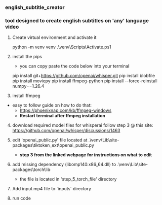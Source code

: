 ### english_subtitle_creator
### tool designed to create english subtitles on 'any' language video



1. Create virtual environment and activate it

    python -m venv venv
    .\venv\Scripts\Activate.ps1


2. install the pips
    - you can copy paste the code below into your terminal

    pip install git+https://github.com/openai/whisper.git
    pip install blobfile
    pip install moviepy
    pip install ffmpeg-python
    pip install --force-reinstall numpy==1.26.4


3. install ffmpeg
 - easy to follow guide on how to do that:
    - https://phoenixnap.com/kb/ffmpeg-windows
    - **Restart terminal after ffmpeg installation**


4. download required model files for whisperai
    follow step 3 @ this site: https://github.com/openai/whisper/discussions/1463


5. edit 'openai_public.py' file located at .\venv\Lib\site-packages\tiktoken_ext\openai_public.py
    - **step 3 from the linked webpage for instructions on what to edit**


6. add missing dependency (libomp140.x86_64.dll) to .\venv\Lib\site-packages\torch\lib
    - the file is located in 'step_5_torch_file' directory


7. Add input.mp4 file to 'inputs' directory


8. run code
